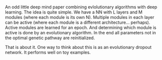 An odd little deep mind paper combining evlolutionary algorithms with deep learning. The idea is quite simple. We have a NN with L layers and M modules (where each module is its own N). Multiple modules in each layer can be active (where each module is a different architecture… perhaps). Active modules are learned for an epoch. And determining which module is active is done by an evolutionary algorithm. In the end all parameters not in the optimal genetic pathway are reinitialized.

That is about it. One way to think about this is as an evolutionary dropout network. It performs well on toy examples.
